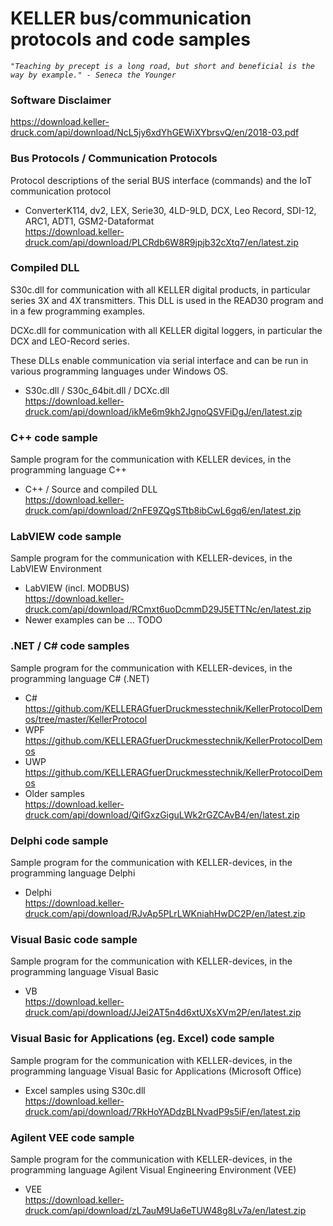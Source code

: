 # KELLER bus/communication protocols and code samples 

*`"Teaching by precept is a long road, but short and beneficial is the way by example." - Seneca the Younger`*


### Software Disclaimer  
https://download.keller-druck.com/api/download/NcL5jy6xdYhGEWiXYbrsvQ/en/2018-03.pdf

### Bus Protocols / Communication Protocols
Protocol descriptions of the serial BUS interface (commands) and the IoT communication protocol  

- ConverterK114, dv2, LEX, Serie30, 4LD-9LD, DCX, Leo Record, SDI-12, ARC1, ADT1, GSM2-Dataformat  
https://download.keller-druck.com/api/download/PLCRdb6W8R9jpjb32cXtq7/en/latest.zip

### Compiled DLL 
S30c.dll for communication with all KELLER digital products, in particular series 3X and 4X transmitters. This DLL is used in the READ30 program and in a few programming examples.

DCXc.dll for communication with all KELLER digital loggers, in particular the DCX and LEO-Record series.

These DLLs enable communication via serial interface and can be run in various programming languages under Windows OS.

- S30c.dll / S30c_64bit.dll / DCXc.dll  
https://download.keller-druck.com/api/download/ikMe6m9kh2JgnoQSVFiDgJ/en/latest.zip

### C++ code sample
Sample program for the communication with KELLER devices, in the programming language C++  

- C++ / Source and compiled DLL  
https://download.keller-druck.com/api/download/2nFE9ZQgSTtb8ibCwL6gq6/en/latest.zip

### LabVIEW code sample
Sample program for the communication with KELLER-devices, in the LabVIEW Environment  
- LabVIEW (incl. MODBUS)  
https://download.keller-druck.com/api/download/RCmxt6uoDcmmD29J5ETTNc/en/latest.zip  
- Newer examples can be ... TODO

### .NET / C# code samples
Sample program for the communication with KELLER-devices, in the programming language C# (.NET)

- C#  
https://github.com/KELLERAGfuerDruckmesstechnik/KellerProtocolDemos/tree/master/KellerProtocol
- WPF  
https://github.com/KELLERAGfuerDruckmesstechnik/KellerProtocolDemos
- UWP  
https://github.com/KELLERAGfuerDruckmesstechnik/KellerProtocolDemos
- Older samples  
https://download.keller-druck.com/api/download/QifGxzGiguLWk2rGZCAvB4/en/latest.zip

### Delphi code sample
Sample program for the communication with KELLER-devices, in the programming language Delphi
- Delphi  
https://download.keller-druck.com/api/download/RJvAp5PLrLWKniahHwDC2P/en/latest.zip

### Visual Basic code sample
Sample program for the communication with KELLER-devices, in the programming language Visual Basic  
- VB  
https://download.keller-druck.com/api/download/JJei2AT5n4d6xtUXsXVm2P/en/latest.zip

### Visual Basic for Applications (eg. Excel) code sample
Sample program for the communication with KELLER-devices, in the programming language Visual Basic for Applications (Microsoft Office)  
- Excel samples using S30c.dll  
https://download.keller-druck.com/api/download/7RkHoYADdzBLNvadP9s5iF/en/latest.zip

### Agilent VEE code sample
Sample program for the communication with KELLER-devices, in the programming language Agilent Visual Engineering Environment (VEE)  
- VEE  
https://download.keller-druck.com/api/download/zL7auM9Ua6eTUW48g8Lv7a/en/latest.zip
